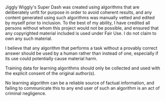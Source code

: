 Jiggly Wiggly's Super Dash was created using algorithms that are deliberately unfit for purpose in order to avoid coherent results, and any content generated using such algorithms was manually vetted and edited by myself prior to inclusion. To the best of my ability, I have credited all persons without whom this project would not be possible, and ensured that any copyrighted material included is used under Fair Use. I do not claim to own any such material.

I believe that any algorithm that performs a task without a provably correct answer should be used by a human rather than instead of one, especially if its use could potentially cause material harm.

Training data for learning algorithms should only be collected and used with the explicit consent of the original author(s).

No learning algorithm can be a reliable source of factual information, and failing to communicate this to any end user of such an algorithm is an act of criminal negligence.